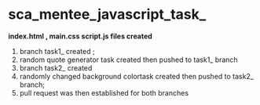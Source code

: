 # sca_mentee_javascript_task_
**index.html , main.css script.js files created**
1. branch task1_ created ;
2. random quote generator task created then pushed to task1_ branch
3. branch task2_  created
4. randomly changed background colortask created then pushed to task2_ branch;
5. pull request  was then established for both branches
